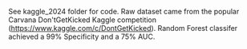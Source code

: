 See kaggle_2024 folder for code. Raw dataset came from the popular Carvana Don'tGetKicked Kaggle competition (https://www.kaggle.com/c/DontGetKicked). Random Forest classifer achieved a 99% Specificity and a 75% AUC. 

